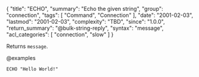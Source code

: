 {
  "title": "ECHO",
  "summary": "Echo the given string",
  "group": "connection",
  "tags": [
    "Command",
    "Connection"
  ],
  "date": "2001-02-03",
  "lastmod": "2001-02-03",
  "complexity": "TBD",
  "since": "1.0.0",
  "return_summary": "@bulk-string-reply",
  "syntax": "message",
  "acl_categories": [
    "connection",
    "slow"
  ]
}

Returns `message`.

@examples

```cli
ECHO "Hello World!"
```

